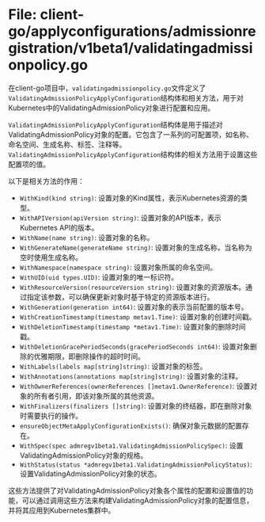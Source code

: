 # File: client-go/applyconfigurations/admissionregistration/v1beta1/validatingadmissionpolicy.go

在client-go项目中，`validatingadmissionpolicy.go`文件定义了`ValidatingAdmissionPolicyApplyConfiguration`结构体和相关方法，用于对Kubernetes中的ValidatingAdmissionPolicy对象进行配置和应用。

`ValidatingAdmissionPolicyApplyConfiguration`结构体是用于描述对ValidatingAdmissionPolicy对象的配置。它包含了一系列的可配置项，如名称、命名空间、生成名称、标签、注释等。`ValidatingAdmissionPolicyApplyConfiguration`结构体的相关方法用于设置这些配置项的值。

以下是相关方法的作用：

- `WithKind(kind string)`: 设置对象的Kind属性，表示Kubernetes资源的类型。
- `WithAPIVersion(apiVersion string)`: 设置对象的API版本，表示Kubernetes API的版本。
- `WithName(name string)`: 设置对象的名称。
- `WithGenerateName(generateName string)`: 设置对象的生成名称，当名称为空时使用生成名称。
- `WithNamespace(namespace string)`: 设置对象所属的命名空间。
- `WithUID(uid types.UID)`: 设置对象的唯一标识符。
- `WithResourceVersion(resourceVersion string)`: 设置对象的资源版本。通过指定该参数，可以确保更新对象时基于特定的资源版本进行。
- `WithGeneration(generation int64)`: 设置对象的表示当前配置的版本号。
- `WithCreationTimestamp(timestamp metav1.Time)`: 设置对象的创建时间戳。
- `WithDeletionTimestamp(timestamp *metav1.Time)`: 设置对象的删除时间戳。
- `WithDeletionGracePeriodSeconds(gracePeriodSeconds int64)`: 设置对象删除的优雅期限，即删除操作的超时时间。
- `WithLabels(labels map[string]string)`: 设置对象的标签。
- `WithAnnotations(annotations map[string]string)`: 设置对象的注释。
- `WithOwnerReferences(ownerReferences []metav1.OwnerReference)`: 设置对象的所有者引用，即该对象所属的其他资源。
- `WithFinalizers(finalizers []string)`: 设置对象的终结器，即在删除对象时需要执行的操作。
- `ensureObjectMetaApplyConfigurationExists()`: 确保对象元数据的配置存在。
- `WithSpec(spec admregv1beta1.ValidatingAdmissionPolicySpec)`: 设置ValidatingAdmissionPolicy对象的规格。
- `WithStatus(status *admregv1beta1.ValidatingAdmissionPolicyStatus)`: 设置ValidatingAdmissionPolicy对象的状态。

这些方法提供了对ValidatingAdmissionPolicy对象各个属性的配置和设置值的功能，可以通过调用这些方法来构建ValidatingAdmissionPolicy对象的配置信息，并将其应用到Kubernetes集群中。

